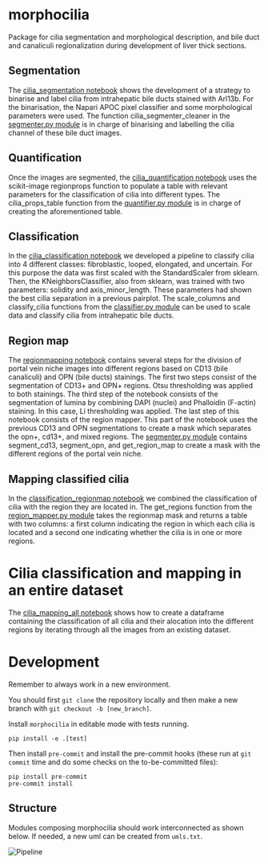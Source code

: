 # morphocilia
Package for cilia segmentation and morphological description, and bile duct and canaliculi regionalization during development of liver thick sections.

## Segmentation
The [cilia_segmentation notebook](https://github.com/acorbat/morphocilia/blob/cilia_classifier/notebooks/cilia_segmentation.ipynb) shows the development of a strategy to binarise and label cilia from intrahepatic bile ducts stained with Arl13b. For the binarisation, the Napari APOC pixel classifier and some morphological parameters were used.
The function cilia_segmenter_cleaner in the [segmenter.py module](https://github.com/acorbat/morphocilia/blob/cilia_classifier/morphocilia/segmenter.py) is in charge of binarising and labelling the cilia channel of these bile duct images.

## Quantification
Once the images are segmented, the [cilia_quantification notebook](https://github.com/acorbat/morphocilia/blob/cilia_classifier/notebooks/cilia_quantification.ipynb) uses the scikit-image regionprops function to populate a table with relevant parameters for the classification of cilia into different types.
The cilia_props_table function from the [quantifier.py module](https://github.com/acorbat/morphocilia/blob/cilia_classifier/morphocilia/quantifier.py) is in charge of creating the aforementioned table.

## Classification
In the [cilia_classification notebook](https://github.com/acorbat/morphocilia/blob/cilia_classifier/notebooks/cilia_classification.ipynb) we developed a pipeline to classify cilia into 4 different classes: fibroblastic, looped, elongated, and uncertain. For this purpose the data was first scaled with the StandardScaler from sklearn. Then, the KNeighborsClassifier, also from sklearn, was trained with two parameters: solidity and axis_minor_length. These parameters had shown the best cilia separation in a previous pairplot.
The scale_columns and classify_cilia functions from the [classifier.py module](https://github.com/acorbat/morphocilia/blob/cilia_classifier/morphocilia/classifier.py) can be used to scale data and classify cilia from intrahepatic bile ducts.

## Region map
The [regionmapping notebook]() contains several steps for the division of portal vein niche images into different regions based on CD13 (bile canaliculi) and OPN (bile ducts) stainings.
The first two steps consist of the segmentation of CD13+ and OPN+ regions. Otsu thresholding was applied to both stainings.
The third step of the notebook consists of the segmentation of lumina by combining DAPI (nuclei) and Phalloidin (F-actin) staining. In this case, Li thresholding was applied.
The last step of this notebook consists of the region mapper. This part of the notebook uses the previous CD13 and OPN segmentations to create a mask which separates the opn+, cd13+, and mixed regions.
The [segmenter.py module](https://github.com/acorbat/morphocilia/blob/cilia_classifier/morphocilia/segmenter.py) contains segment_cd13, segment_opn, and get_region_map to create a mask with the different regions of the portal vein niche.

## Mapping classified cilia
In the [classification_regionmap notebook]() we combined the classification of cilia with the region they are located in.
The get_regions function from the [region_mapper.py module]() takes the regionmap mask and returns a table with two columns: a first column indicating the region in which each cilia is located and a second one indicating whether the cilia is in one or more regions.

# Cilia classification and mapping in an entire dataset
The [cilia_mapping_all notebook]() shows how to create a dataframe containing the classification of all cilia and their alocation into the different regions by iterating through all the images from an existing dataset.

# Development

Remember to always work in a new environment.

You should first ```git clone``` the repository locally and then make a new branch with ```git checkout -b [new_branch]```.

Install ```morphocilia``` in editable mode with tests running.

```
pip install -e .[test]
```

Then install ```pre-commit``` and install the pre-commit hooks (these run at ```git commit``` time and do some checks on the to-be-committed files):

```
pip install pre-commit
pre-commit install
```

## Structure

Modules composing morphocilia should work interconnected as shown below. If needed, a new uml can be created from ```umls.txt```.

![Pipeline](https://www.plantuml.com/plantuml/png/XLJ1RjmW4Btp5GWfjwHIb5iELQBqKgbHrJQtrMg5xOcN1WC5h6fLvTyx0-l5faWz6Hvl1kQz6J-4A7sS9yr-1cluvqcEmFymqH-bCQ23kD-9NcabnJKNJvzkx-ZxDKImpfgeZDYpTyQSxDym41b4vOz6wbDGGM0crji9gM3YSle3nWctu0MNWQVaXx1W6E6inyJdW_Cxw99T3d_ICWJrgi3lItn_0HVQjrcQY4Wlex9cHVsrEM2vxXJp8ZkTYdSsA3eKzw874xrLWxXcGeCPun71UQ8jQEMGTqB0Kox1ti_P7eVXnMvJfhjvF3aWHRMr3WQICaGlrNYCj8ROYpqcxa1RCmOUBVSmfdVmdUYKXiCmzubwF7LUfGIlglEsm_9ZjcBjnfTvKkOYUAgNB2cEj1aebIQyQOleXzixVhObSGauO02O2yUM1jbG4S_Cv6U-l7QgND-sAaKLON-hWJpXQChYqJ6M_HMdfgNzLTvYx-RTyWGmIqjLBm2pQgkjiD-JBVnPkahFP-dVmF-hvvJmGrZX_vKqnsmqRKkwCDcEQjrSlcUxrR1MHrYHiGEMCqdt0NL-pGddw6RAwLBD-OzmS_En6iY25rCBbWgemVBKchaKKFyCaD2UsXQOs6NgM5cMF6j7Qu1OzUWoLar2PhNxiuaIVzsphDKA5MMrpjVLpLW3n5eRLvQyKTC3c66Uz5y0)
